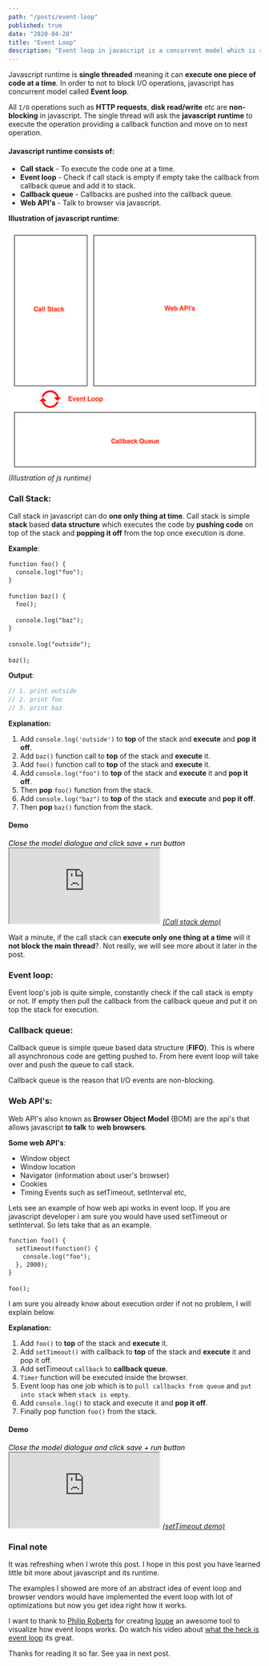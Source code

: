 ```yaml
---
path: "/posts/event-loop"
published: true
date: "2020-04-28"
title: "Event Loop"
description: "Event loop in javascript is a concurrent model which is responsible for executing the code."
---
```


Javascript runtime is **single threaded** meaning it can **execute one piece of code at a time**. In order to not to block I/O operations, javascript has concurrent model called **Event loop**.

All `I/O` operations such as **HTTP requests**, **disk read/write** etc are **non-blocking** in javascript. The single thread will ask the **javascript runtime** to execute the operation providing a callback function and move on to next operation.

#### Javascript runtime consists of:

- **Call stack** - To execute the code one at a time.
- **Event loop** - Check if call stack is empty if empty take the callback from callback queue and add it to stack.
- **Callback queue** - Callbacks are pushed into the callback queue.
- **Web API's** - Talk to browser via javascript.

**Illustration of javascript runtime**:

<img src="./event-loop.png" alt="Javascript runtime illustration" />
<i class="image__illustration">(Illustration of js runtime)</i>

### Call Stack:

Call stack in javascript can do **one only thing at time**. Call stack is simple **stack** based **data structure** which executes the code by **pushing code** on top of the stack and **popping it off** from the top once execution is done.

**Example**:

```js{numberLines: true}{2,6,8,11,13}
function foo() {
  console.log("foo");
}

function baz() {
  foo();

  console.log("baz");
}

console.log("outside");

baz();
```

**Output**:

```js
// 1. print outside
// 2. print foo
// 3. print baz
```

**Explanation:**

1. Add `console.log('outside')` to **top** of the stack and **execute** and **pop it off**.
1. Add `baz()` function call to **top** of the stack and **execute** it.
1. Add `foo()` function call to **top** of the stack and **execute** it.
1. Add `console.log("foo")` to **top** of the stack and **execute** it and **pop it off**.
1. Then **pop** `foo()` function from the stack.
1. Add `console.log("baz")` to **top** of the stack and **execute** and **pop it off**.
1. Then **pop** `baz()` function from the stack.

#### Demo

<div class="demo-iframe">
<i style="color: #000;display: block;">Close the model dialogue and click save + run button</i>
<iframe src="https://latentflip.com/loupe/?code=ZnVuY3Rpb24gZm9vKCkgewogIHNldFRpbWVvdXQoZnVuY3Rpb24gdGltZW91dENhbGxiYWNrKCkgewogICAgY29uc29sZS5sb2coImZvbyIpOwogIH0sIDEwMDApOwp9CgpmdW5jdGlvbiBiYXooKSB7CiAgZm9vKCk7CiAgY29uc29sZS5sb2coImJheiIpOwp9Cgpjb25zb2xlLmxvZygib3V0c2lkZSIpOwoKYmF6KCk7!!!PGJ1dHRvbj5DbGljayBtZSE8L2J1dHRvbj4%3D">

</iframe>
<a target="_blank" href="https://latentflip.com/loupe/?code=ZnVuY3Rpb24gZm9vKCkgewogIHNldFRpbWVvdXQoZnVuY3Rpb24gdGltZW91dENhbGxiYWNrKCkgewogICAgY29uc29sZS5sb2coImZvbyIpOwogIH0sIDEwMDApOwp9CgpmdW5jdGlvbiBiYXooKSB7CiAgZm9vKCk7CiAgY29uc29sZS5sb2coImJheiIpOwp9Cgpjb25zb2xlLmxvZygib3V0c2lkZSIpOwoKYmF6KCk7!!!PGJ1dHRvbj5DbGljayBtZSE8L2J1dHRvbj4%3D"><i class="image__illustration">(Call stack demo)</i></a>
</div>

Wait a minute, if the call stack can **execute only one thing at a time** will it **not block the main thread**?. Not really, we will see more about it later in the post.

### Event loop:

Event loop's job is quite simple, constantly check if the call stack is empty or not. If empty then pull the callback from the callback queue and put it on top the stack for execution.

### Callback queue:

Callback queue is simple queue based data structure (**FIFO**). This is where all asynchronous code are getting pushed to. From here event loop will take over and push the queue to call stack.

Callback queue is the reason that I/O events are non-blocking.

### Web API's:

Web API's also known as **Browser Object Model** (BOM) are the api's that allows javascript **to talk** to **web browsers**.

**Some web API's**:

- Window object
- Window location
- Navigator (information about user's browser)
- Cookies
- Timing Events such as setTimeout, setInterval etc,

Lets see an example of how web api works in event loop. If you are javascript developer i am sure you would have used setTimeout or setInterval.
So lets take that as an example.

```js{numberLines: true}{8,2-4,7}
function foo() {
  setTimeout(function() {
    console.log("foo");
  }, 2000);
}

foo();
```

I am sure you already know about execution order if not no problem, I will explain below.

**Explanation:**

1. Add `foo()` to **top** of the stack and **execute** it.
1. Add `setTimeout()` with callback to **top** of the stack and **execute** it and pop it off.
1. Add setTimeout `callback` to **callback queue**.
1. `Timer` function will be executed inside the browser.
1. Event loop has one job which is to `pull callbacks from queue` and `put into stack` when `stack is empty`.
1. Add `console.log()` to stack and execute it and **pop it off**.
1. Finally pop function `foo()` from the stack.

#### Demo

<div class="demo-iframe">
<i style="color: #000;display: block;">Close the model dialogue and click save + run button</i>
<iframe src="https://latentflip.com/loupe/?code=ZnVuY3Rpb24gZm9vKCkgewogIHNldFRpbWVvdXQoZnVuY3Rpb24oKSB7CiAgICBjb25zb2xlLmxvZygiZm9vIik7CiAgfSwgMjAwMCk7Cn0KCmZvbygpOw%3D%3D!!!PGJ1dHRvbj5DbGljayBtZSE8L2J1dHRvbj4%3D">

</iframe>
<a target="_blank" href="https://latentflip.com/loupe/?code=ZnVuY3Rpb24gZm9vKCkgewogIHNldFRpbWVvdXQoZnVuY3Rpb24oKSB7CiAgICBjb25zb2xlLmxvZygiZm9vIik7CiAgfSwgMjAwMCk7Cn0KCmZvbygpOw%3D%3D!!!PGJ1dHRvbj5DbGljayBtZSE8L2J1dHRvbj4%3D"><i class="image__illustration">(setTimeout demo)</i></a>
</div>

### Final note

It was refreshing when I wrote this post. I hope in this post you have learned little bit more about javascript and its runtime.

The examples I showed are more of an abstract idea of event loop and browser vendors would have implemented the event loop with lot of optimizations but now you get idea right how it works.

I want to thank to [Philip Roberts](https://twitter.com/philip_roberts) for creating [loupe](http://latentflip.com/loupe) an awesome tool to visualize how event loops works. Do watch his video about [what the heck is event loop](https://www.youtube.com/watch?v=8aGhZQkoFbQ) its great.

Thanks for reading it so far. See yaa in next post.
